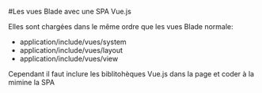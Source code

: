 #Les vues Blade avec une SPA Vue.js
  
Elles sont chargées dans le même ordre que les vues Blade normale:

* application/include/vues/system
* application/include/vues/layout
* application/include/vues/view

Cependant il faut inclure les biblitohèques Vue.js dans la page et coder à la mimine la SPA